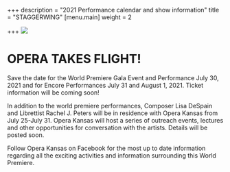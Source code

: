 +++
description = "2021 Performance calendar and show information"
title = "STAGGERWING"
[menu.main]
weight = 2

+++
![](/uploads/staggerwing-title-card.png)

# OPERA TAKES FLIGHT!

Save the date for the World Premiere Gala Event and Performance July 30, 2021 and for Encore Performances July 31 and August 1, 2021. Ticket information will be coming soon!

In addition to the world premiere performances, Composer Lisa DeSpain and Librettist Rachel J. Peters will be in residence with Opera Kansas from July 25-July 31. Opera Kansas will host a series of outreach events, lectures and other opportunities for conversation with the artists. Details will be posted soon.

Follow Opera Kansas on Facebook for the most up to date information regarding all the exciting activities and information surrounding this World Premiere.